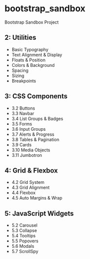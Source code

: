 # bootstrap_sandbox
Bootstrap Sandbox Project
## 2: Utilities
- Basic Typography
- Text Alignment & Display
- Floats & Position
- Colors & Background
- Spacing
- Sizing
- Breakpoints
## 3: CSS Components
- 3.2 Buttons
- 3.3 Navbar
- 3.4 List Groups & Badges
- 3.5 Forms
- 3.6 Input Groups
- 3.7 Alerts & Progress
- 3.8 Tables & Pagination
- 3.9 Cards
- 3.10 Media Objects
- 3.11 Jumbotron
## 4: Grid & Flexbox
- 4.2 Grid System
- 4.3 Grid Alignment
- 4.4 Flexbox
- 4.5 Auto Margins & Wrap
## 5: JavaScript Widgets
- 5.2 Carousel
- 5.3 Collapse
- 5.4 Tooltips
- 5.5 Popovers
- 5.6 Modals
- 5.7 ScrollSpy
